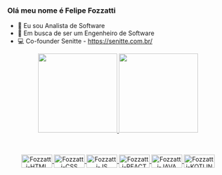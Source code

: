 ### Olá meu nome é Felipe Fozzatti

- 🔭 Eu sou Analista de Software
- 🌱 Em busca de ser um Engenheiro de Software
- 💻 Co-founder Senitte - https://senitte.com.br/



<div align="center">
  <a href="https://github.com/ffozzatti">
  <img height="180em" src="https://github-readme-stats.vercel.app/api?username=ffozzatti&show_icons=true&theme=dracula&include_all_commits=true&count_private=true"/>
  <img height="180em" src="https://github-readme-stats.vercel.app/api/top-langs/?username=ffozzatti&layout=compact&langs_count=7&theme=dracula"/>    
</div> 
  
  ##  
  
<div align="center" style="display: inline_block"><br>    
  <img align="center" alt="Fozzatti-HTML" height="30" width="70" src="https://img.shields.io/badge/HTML5-E34F26?style=for-the-badge&logo=html5&logoColor=white">
  <img align="center" alt="Fozzatti-CSS" height="30" width="70" src="https://img.shields.io/badge/CSS3-1572B6?style=for-the-badge&logo=css3&logoColor=white">
  <img align="center" alt="Fozzatti-JS" height="30" width="70" src="https://img.shields.io/badge/JavaScript-F7DF1E?style=for-the-badge&logo=javascript&logoColor=black">
  <img align="center" alt="Fozzatti-REACT" height="30" width="70" src="https://img.shields.io/badge/React-20232A?style=for-the-badge&logo=react&logoColor=61DAFB">
  <img align="center" alt="Fozzatti-JAVA" height="30" width="70" src="https://img.shields.io/badge/Java-ED8B00?style=for-the-badge&logo=java&logoColor=white">
  <img align="center" alt="Fozzatti-KOTLIN" height="30" width="70" src="https://img.shields.io/badge/Kotlin-0095D5?&style=for-the-badge&logo=kotlin&logoColor=white">     
</div>
  
  ##
  
